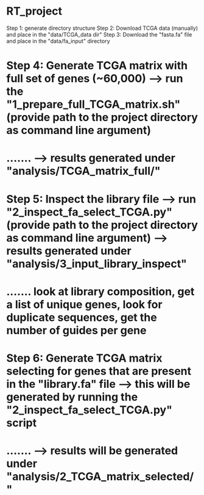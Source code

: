 # RT_project
Step 1: generate directory structure
Step 2: Download TCGA data (manually) and place in the "data/TCGA_data dir"
Step 3: Download the "fasta.fa" file and place in the "data/fa_input" directory
# Step 4: Generate TCGA matrix with full set of genes (~60,000) --> run the "1_prepare_full_TCGA_matrix.sh" (provide path to the project directory as command line argument) 
# ....... --> results generated under "analysis/TCGA_matrix_full/"
# Step 5: Inspect the library file --> run "2_inspect_fa_select_TCGA.py" (provide path to the project directory as command line argument) --> results generated under "analysis/3_input_library_inspect"
# ....... look at library composition, get a list of unique genes, look for duplicate sequences, get the number of guides per gene
# Step 6: Generate TCGA matrix selecting for genes that are present in the "library.fa" file --> this will be generated by running the "2_inspect_fa_select_TCGA.py" script 
# ....... --> results will be generated under "analysis/2_TCGA_matrix_selected/"
